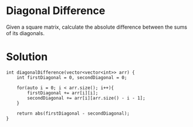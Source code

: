 # Diagonal Difference

Given a square matrix, calculate the absolute difference between the sums of its diagonals.

# Solution

```
int diagonalDifference(vector<vector<int>> arr) {
    int firstDiagonal = 0, secondDiagonal = 0;

    for(auto i = 0; i < arr.size(); i++){
        firstDiagonal += arr[i][i];
        secondDiagonal += arr[i][arr.size() - i - 1];
    }

    return abs(firstDiagonal - secondDiagonal);
}
```

